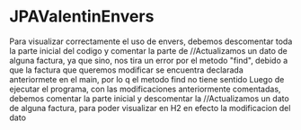 # JPAValentinEnvers

Para visualizar correctamente el uso de envers, debemos descomentar toda la parte inicial del codigo y comentar la parte de
//Actualizamos un dato de alguna factura,
ya que sino, nos tira un error por el metodo "find", debido a que la factura que queremos modificar se encuentra declarada 
anteriormete en el main, por lo q el metodo find no tiene sentido
Luego de ejecutar el programa, con las modificaciones anteriormente comentadas, debemos comentar la parte inicial y descomentar la //Actualizamos un dato de alguna factura, para poder visualizar en H2 en efecto la modificacion del dato 
